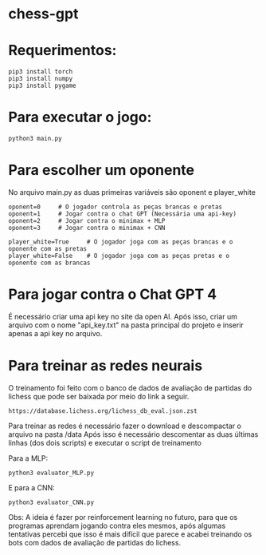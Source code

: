 # chess-gpt

# Requerimentos:
    pip3 install torch
    pip3 install numpy
    pip3 install pygame

# Para executar o jogo:
    python3 main.py

# Para escolher um oponente

No arquivo main.py as duas primeiras variáveis são oponent e player_white

    oponent=0     # O jogador controla as peças brancas e pretas
    oponent=1     # Jogar contra o chat GPT (Necessária uma api-key)
    oponent=2     # Jogar contra o minimax + MLP
    oponent=3     # Jogar contra o minimax + CNN

    player_white=True     # O jogador joga com as peças brancas e o oponente com as pretas
    player_white=False    # O jogador joga com as peças pretas e o oponente com as brancas

# Para jogar contra o Chat GPT 4
É necessário criar uma api key no site da open AI.
Após isso, criar um arquivo com o nome "api_key.txt" na pasta principal do projeto
e inserir apenas a api key no arquivo.

# Para treinar as redes neurais

O treinamento foi feito com o banco de dados de avaliação de partidas do lichess
que pode ser baixada por meio do link a seguir.

    https://database.lichess.org/lichess_db_eval.json.zst

Para treinar as redes é necessário fazer o download e descompactar o arquivo na pasta /data
Após isso é necessário descomentar as duas últimas linhas (dos dois scripts) e executar o script de treinamento

Para a MLP:

    python3 evaluator_MLP.py

E para a CNN:

    python3 evaluator_CNN.py



Obs: A ideia é fazer por reinforcement learning no futuro, para que os programas aprendam jogando contra eles mesmos,
após algumas tentativas percebi que isso é mais difícil que parece e acabei treinando os bots com dados de avaliação de 
partidas do lichess.
